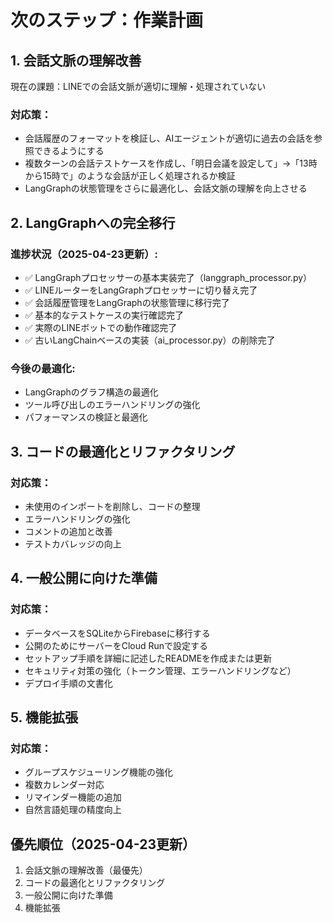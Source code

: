 # 次のステップ：作業計画

## 1. 会話文脈の理解改善

現在の課題：LINEでの会話文脈が適切に理解・処理されていない

### 対応策：
- 会話履歴のフォーマットを検証し、AIエージェントが適切に過去の会話を参照できるようにする
- 複数ターンの会話テストケースを作成し、「明日会議を設定して」→「13時から15時で」のような会話が正しく処理されるか検証
- LangGraphの状態管理をさらに最適化し、会話文脈の理解を向上させる

## 2. LangGraphへの完全移行

### 進捗状況（2025-04-23更新）:
- ✅ LangGraphプロセッサーの基本実装完了（langgraph_processor.py）
- ✅ LINEルーターをLangGraphプロセッサーに切り替え完了
- ✅ 会話履歴管理をLangGraphの状態管理に移行完了
- ✅ 基本的なテストケースの実行確認完了
- ✅ 実際のLINEボットでの動作確認完了
- ✅ 古いLangChainベースの実装（ai_processor.py）の削除完了

### 今後の最適化:
- LangGraphのグラフ構造の最適化
- ツール呼び出しのエラーハンドリングの強化
- パフォーマンスの検証と最適化

## 3. コードの最適化とリファクタリング

### 対応策：
- 未使用のインポートを削除し、コードの整理
- エラーハンドリングの強化
- コメントの追加と改善
- テストカバレッジの向上

## 4. 一般公開に向けた準備

### 対応策：
- データベースをSQLiteからFirebaseに移行する
- 公開のためにサーバーをCloud Runで設定する
- セットアップ手順を詳細に記述したREADMEを作成または更新
- セキュリティ対策の強化（トークン管理、エラーハンドリングなど）
- デプロイ手順の文書化

## 5. 機能拡張

### 対応策：
- グループスケジューリング機能の強化
- 複数カレンダー対応
- リマインダー機能の追加
- 自然言語処理の精度向上

## 優先順位（2025-04-23更新）

1. 会話文脈の理解改善（最優先）
2. コードの最適化とリファクタリング
3. 一般公開に向けた準備
4. 機能拡張
